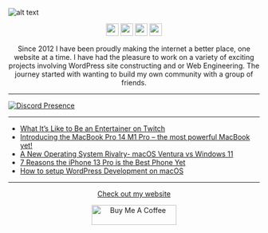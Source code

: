 ![alt text](https://github.com/nathanhenniges/nathanhenniges/blob/main/cover.png?raw=true "Github Cover")

<p align="center">
<a href="https://www.twitch.tv/mrdemonwolf"><img src="https://img.shields.io/badge/Twitch-00A2DB?&style=for-the-badge&logo=twitch&logoColor=white" height=25></a>
<a href="https://twitter.com/mrdemonwolf"><img src="https://img.shields.io/badge/Twitter-00A2DB?&style=for-the-badge&logo=Twitter&logoColor=white" height=25></a>
<a href="https://www.yotube.com/mrdemonwolf"><img src="https://img.shields.io/badge/YouTube-00A2DB?style=for-the-badge&logo=YoutUbe&logoColor=white" height=25></a>
<a href="https://www.linkedin.com/in/nathan-jk-henniges/"><img src="https://img.shields.io/badge/Nathanial_Henniges-00A2DB?style=for-the-badge&logo=linkedin&logoColor=white" height=25></a>
</p>

<p align="center">
Since 2012 I have been proudly making the internet a better place, one website at a time.  I have had the pleasure to work on a variety of exciting projects involving WordPress site constructing and or Web Engineering.  The journey started with wanting to build my own community with a group of friends.
</p>

---

[![Discord Presence](https://lanyard-profile-readme.vercel.app/api/104781632166223872?hideDiscrim=true)](https://discord.com/users/104781632166223872)

---

<!-- BLOG-POST-LIST:START -->
- [What It’s Like to Be an Entertainer on Twitch](https://www.mrdemonwolf.com/blog/what-its-like-to-be-an-entertainer-on-twitch/)
- [Introducing the MacBook Pro 14 M1 Pro – the most powerful MacBook yet!](https://www.mrdemonwolf.com/blog/introducing-the-macbook-pro-14-m1-pro-the-most-powerful-macbook-yet/)
- [A New Operating System Rivalry- macOS Ventura vs Windows 11](https://www.mrdemonwolf.com/blog/a-new-operating-system-rivalry-macos-ventura-vs-windows-11/)
- [7 Reasons the iPhone 13 Pro is the Best Phone Yet](https://www.mrdemonwolf.com/blog/7-reasons-the-iphone-13-pro-is-the-best-phone-yet/)
- [How to setup WordPress Development on macOS](https://www.mrdemonwolf.com/blog/how-to-setup-a-wordpress-development-on-macos/)
<!-- BLOG-POST-LIST:END -->

---

<p align="center">
  <a href="https://www.mrdemonwolf.com">Check out my website</a>
</p>
<p align="center">
  <a
    href="https://www.buymeacoffee.com/mrdemonwolf"
    target="_blank"
    rel="noreferrer nofollow"
  >
    <img
      src="https://cdn.buymeacoffee.com/buttons/default-red.png"
      alt="Buy Me A Coffee"
      height="40"
      width="170"
    />
  </a>
</p>
